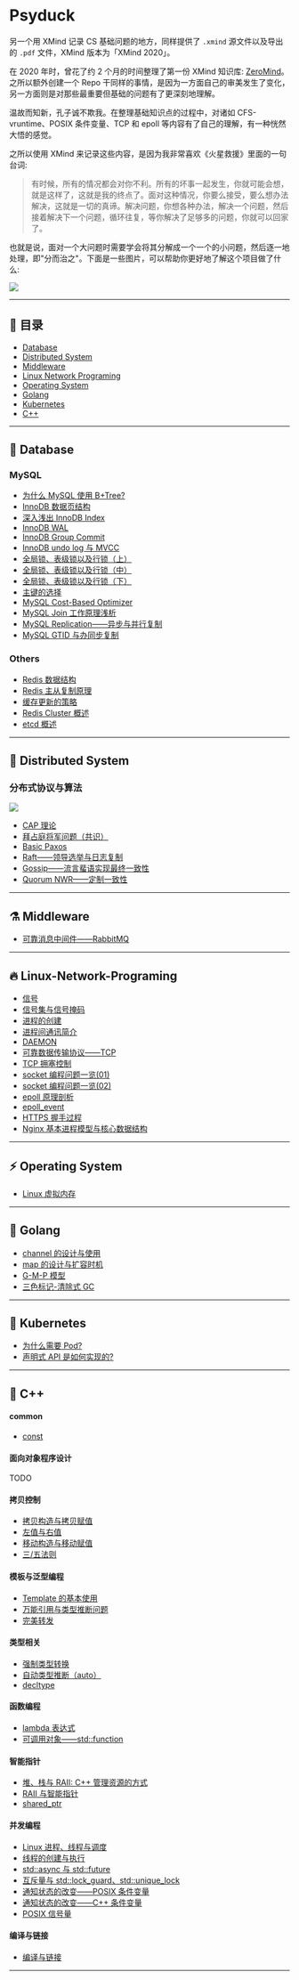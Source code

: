 
# Psyduck

另一个用 XMind 记录 CS 基础问题的地方，同样提供了 `.xmind` 源文件以及导出的 `.pdf` 文件，XMind 版本为「XMind 2020」。

在 2020 年时，曾花了约 2 个月的时间整理了第一份 XMind 知识库: [ZeroMind](https://github.com/SmartKeyerror/ZeroMind)。
之所以额外创建一个 Repo 干同样的事情，是因为一方面自己的审美发生了变化，另一方面则是对那些最重要但基础的问题有了更深刻地理解。

温故而知新，孔子诚不欺我。在整理基础知识点的过程中，对诸如 CFS-vruntime、POSIX 条件变量、TCP 和 epoll 等内容有了自己的理解，有一种恍然大悟的感觉。

之所以使用 XMind 来记录这些内容，是因为我非常喜欢《火星救援》里面的一句台词:

> 有时候，所有的情况都会对你不利。所有的坏事一起发生，你就可能会想，就是这样了，这就是我的终点了。面对这种情况，你要么接受，要么想办法解决，这就是一切的真谛。解决问题，你想各种办法，解决一个问题，然后接着解决下一个问题，循环往复，等你解决了足够多的问题，你就可以回家了。

也就是说，面对一个大问题时需要学会将其分解成一个一个的小问题，然后逐一地处理，即"分而治之"。下面是一些图片，可以帮助你更好地了解这个项目做了什么:

![](Psyduck.png)

------


## :high_brightness: 目录

- [Database](#bento-Database)
- [Distributed System](#rocket-Distributed-System)
- [Middleware](#alembic-middleware)
- [Linux Network Programing](#fire-Linux-Network-Programing)
- [Operating System](#zap-Operating-System)
- [Golang](#paw_prints-Golang)
- [Kubernetes](#art-Kubernetes)
- [C++](#telescope-C++)

------

## :bento: Database

### MySQL 
- [为什么 MySQL 使用 B+Tree?](https://smartkeyerror.oss-cn-shenzhen.aliyuncs.com/Phyduck/database/%E4%B8%BA%E4%BB%80%E4%B9%88MySQL%E4%BD%BF%E7%94%A8B%2BTree.pdf)
- [InnoDB 数据页结构](https://smartkeyerror.oss-cn-shenzhen.aliyuncs.com/Phyduck/database/InnoDB-Page.pdf)
- [深入浅出 InnoDB Index](https://smartkeyerror.oss-cn-shenzhen.aliyuncs.com/Phyduck/database/%E6%B7%B1%E5%85%A5%E6%B5%85%E5%87%BA%20InnoDB%20Index.pdf)
- [InnoDB WAL](https://smartkeyerror.oss-cn-shenzhen.aliyuncs.com/Phyduck/database/InnoDB-WAL.pdf)
- [InnoDB Group Commit](https://smartkeyerror.oss-cn-shenzhen.aliyuncs.com/Phyduck/database/InnoDB%20Group%20Commit.pdf)
- [InnoDB undo log 与 MVCC](https://smartkeyerror.oss-cn-shenzhen.aliyuncs.com/Phyduck/database/InnoDB-undo-log%E4%B8%8EMVCC.pdf)
- [全局锁、表级锁以及行锁（上）](https://smartkeyerror.oss-cn-shenzhen.aliyuncs.com/Phyduck/database/%E5%85%A8%E5%B1%80%E9%94%81%E3%80%81%E8%A1%A8%E7%BA%A7%E9%94%81%E4%BB%A5%E5%8F%8A%E8%A1%8C%E9%94%81%EF%BC%88%E4%B8%8A%EF%BC%89.pdf)
- [全局锁、表级锁以及行锁（中）](https://smartkeyerror.oss-cn-shenzhen.aliyuncs.com/Phyduck/database/%E5%85%A8%E5%B1%80%E9%94%81%E3%80%81%E8%A1%A8%E7%BA%A7%E9%94%81%E4%BB%A5%E5%8F%8A%E8%A1%8C%E9%94%81%EF%BC%88%E4%B8%AD%EF%BC%89.pdf)
- [全局锁、表级锁以及行锁（下）](https://smartkeyerror.oss-cn-shenzhen.aliyuncs.com/Phyduck/database/%E5%85%A8%E5%B1%80%E9%94%81%E3%80%81%E8%A1%A8%E7%BA%A7%E9%94%81%E4%BB%A5%E5%8F%8A%E8%A1%8C%E9%94%81%EF%BC%88%E4%B8%8B%EF%BC%89.pdf)
- [主键的选择](https://smartkeyerror.oss-cn-shenzhen.aliyuncs.com/Phyduck/database/%E4%B8%BB%E9%94%AE%E7%9A%84%E9%80%89%E6%8B%A9.pdf)
- [MySQL Cost-Based Optimizer](https://smartkeyerror.oss-cn-shenzhen.aliyuncs.com/Phyduck/database/MySQL%20Cost%20Based%20Optimizer.pdf)
- [MySQL Join 工作原理浅析](https://smartkeyerror.oss-cn-shenzhen.aliyuncs.com/Phyduck/database/MySQL%20JOIN%20%E5%B7%A5%E4%BD%9C%E5%8E%9F%E7%90%86%E6%B5%85%E6%9E%90.pdf)
- [MySQL Replication——异步与并行复制](https://smartkeyerror.oss-cn-shenzhen.aliyuncs.com/Phyduck/database/MySQL%20%E5%BC%82%E6%AD%A5%E5%A4%8D%E5%88%B6.pdf)
- [MySQL GTID 与办同步复制](https://smartkeyerror.oss-cn-shenzhen.aliyuncs.com/Phyduck/database/MySQL%20GTID%20%E4%B8%8E%E5%8D%8A%E5%90%8C%E6%AD%A5%E5%A4%8D%E5%88%B6.pdf)

### Others

- [Redis 数据结构](https://smartkeyerror.oss-cn-shenzhen.aliyuncs.com/Phyduck/redis/Redis%20%E6%95%B0%E6%8D%AE%E7%BB%93%E6%9E%84.pdf)
- [Redis 主从复制原理](https://smartkeyerror.oss-cn-shenzhen.aliyuncs.com/Phyduck/redis/Redis%20%E4%B8%BB%E4%BB%8E%E5%A4%8D%E5%88%B6.pdf)
- [缓存更新的策略](https://smartkeyerror.oss-cn-shenzhen.aliyuncs.com/Phyduck/redis/%E7%BC%93%E5%AD%98%E6%9B%B4%E6%96%B0%E7%9A%84%E7%AD%96%E7%95%A5.pdf)
- [Redis Cluster 概述](https://smartkeyerror.oss-cn-shenzhen.aliyuncs.com/Phyduck/redis/Redis%20Cluster%20%E6%A6%82%E8%BF%B0.pdf)
- [etcd 概述](https://smartkeyerror.oss-cn-shenzhen.aliyuncs.com/Phyduck/database/etcd%E6%A6%82%E8%BF%B0.pdf)

------

## :rocket: Distributed System

### 分布式协议与算法

![](distributed-system/roadmap.png)

- [CAP 理论](https://smartkeyerror.oss-cn-shenzhen.aliyuncs.com/Phyduck/distributed-system/CAP.pdf)
- [拜占庭将军问题（共识）](https://smartkeyerror.oss-cn-shenzhen.aliyuncs.com/Phyduck/distributed-system/%E6%8B%9C%E5%8D%A0%E5%BA%AD%E5%B0%86%E5%86%9B%E9%97%AE%E9%A2%98.pdf)
- [Basic Paxos](https://smartkeyerror.oss-cn-shenzhen.aliyuncs.com/Phyduck/distributed-system/Basic%20Paxos.pdf)
- [Raft——领导选举与日志复制](https://smartkeyerror.oss-cn-shenzhen.aliyuncs.com/Phyduck/distributed-system/Raft.pdf)
- [Gossip——流言蜚语实现最终一致性](https://smartkeyerror.oss-cn-shenzhen.aliyuncs.com/Phyduck/distributed-system/Gossip.pdf)
- [Quorum NWR——定制一致性](https://smartkeyerror.oss-cn-shenzhen.aliyuncs.com/Phyduck/distributed-system/Quorum%20NWR.pdf)

---

## :alembic: Middleware

- [可靠消息中间件——RabbitMQ](https://smartkeyerror.oss-cn-shenzhen.aliyuncs.com/Phyduck/middleware/RabbitMQ.pdf)

------

## :fire: Linux-Network-Programing

- [信号](https://smartkeyerror.oss-cn-shenzhen.aliyuncs.com/Phyduck/linux-network/%E4%BF%A1%E5%8F%B7.pdf)
- [信号集与信号掩码](https://smartkeyerror.oss-cn-shenzhen.aliyuncs.com/Phyduck/linux-network/%E4%BF%A1%E5%8F%B7%E9%9B%86%E4%B8%8E%E4%BF%A1%E5%8F%B7%E6%8E%A9%E7%A0%81.pdf)
- [进程的创建](https://smartkeyerror.oss-cn-shenzhen.aliyuncs.com/Phyduck/linux-network/%E8%BF%9B%E7%A8%8B%E7%9A%84%E5%88%9B%E5%BB%BA.pdf)
- [进程间通讯简介](https://smartkeyerror.oss-cn-shenzhen.aliyuncs.com/Phyduck/linux-network/%E8%BF%9B%E7%A8%8B%E9%97%B4%E9%80%9A%E8%AE%AF%E7%AE%80%E4%BB%8B.pdf)
- [DAEMON](https://smartkeyerror.oss-cn-shenzhen.aliyuncs.com/Phyduck/linux-network/DAEMON.pdf)
- [可靠数据传输协议——TCP](https://smartkeyerror.oss-cn-shenzhen.aliyuncs.com/Phyduck/linux-network/%E5%8F%AF%E9%9D%A0%E4%BC%A0%E8%BE%93%E5%8D%8F%E8%AE%AE%E2%80%94TCP.pdf)
- [TCP 拥塞控制](https://smartkeyerror.oss-cn-shenzhen.aliyuncs.com/Phyduck/linux-network/TCP%E6%8B%A5%E5%A1%9E%E6%8E%A7%E5%88%B6.pdf)
- [socket 编程问题一览(01)](https://smartkeyerror.oss-cn-shenzhen.aliyuncs.com/Phyduck/linux-network/socket%20%E7%BC%96%E7%A8%8B%E9%97%AE%E9%A2%98%E4%B8%80%E8%A7%88%2801%29.pdf)
- [socket 编程问题一览(02)](https://smartkeyerror.oss-cn-shenzhen.aliyuncs.com/Phyduck/linux-network/socket%20%E7%BC%96%E7%A8%8B%E9%97%AE%E9%A2%98%E4%B8%80%E8%A7%88%2802%29.pdf)
- [epoll 原理剖析](https://smartkeyerror.oss-cn-shenzhen.aliyuncs.com/Phyduck/linux-network/epoll%20%E5%8E%9F%E7%90%86%E5%89%96%E6%9E%90.pdf)
- [epoll_event](https://smartkeyerror.oss-cn-shenzhen.aliyuncs.com/Phyduck/linux-network/epoll_event.pdf)
- [HTTPS 握手过程](https://smartkeyerror.oss-cn-shenzhen.aliyuncs.com/Phyduck/linux-network/HTTPS.pdf)
- [Nginx 基本进程模型与核心数据结构](https://smartkeyerror.oss-cn-shenzhen.aliyuncs.com/Phyduck/linux-network/nginx.pdf)

------

## :zap: Operating System

- [Linux 虚拟内存](https://smartkeyerror.oss-cn-shenzhen.aliyuncs.com/Phyduck/operating-system/Linux-Virtual-Memory.pdf)

------

## :paw_prints: Golang

- [channel 的设计与使用](https://smartkeyerror.oss-cn-shenzhen.aliyuncs.com/Phyduck/golang/channel.pdf)
- [map 的设计与扩容时机](https://smartkeyerror.oss-cn-shenzhen.aliyuncs.com/Phyduck/golang/map.pdf)
- [G-M-P 模型](https://smartkeyerror.oss-cn-shenzhen.aliyuncs.com/Phyduck/golang/G-M-P%E6%A8%A1%E5%9E%8B.pdf)
- [三色标记-清除式 GC](https://smartkeyerror.oss-cn-shenzhen.aliyuncs.com/Phyduck/golang/GC.pdf)

------

## :art: Kubernetes

- [为什么需要 Pod?](https://smartkeyerror.oss-cn-shenzhen.aliyuncs.com/Phyduck/kubernetes/%E4%B8%BA%E4%BB%80%E4%B9%88%E9%9C%80%E8%A6%81%20Pod.pdf)
- [声明式 API 是如何实现的?](https://smartkeyerror.oss-cn-shenzhen.aliyuncs.com/Phyduck/kubernetes/%E5%A3%B0%E6%98%8E%E5%BC%8F%20API%20%E6%98%AF%E5%A6%82%E4%BD%95%E5%AE%9E%E7%8E%B0%E7%9A%84.pdf)

------

## :telescope: C++

#### common

- [const](https://smartkeyerror.oss-cn-shenzhen.aliyuncs.com/Phyduck/c%2B%2B/common/1.%20const.pdf)

#### 面向对象程序设计

TODO

#### 拷贝控制

- [拷贝构造与拷贝赋值](https://smartkeyerror.oss-cn-shenzhen.aliyuncs.com/Phyduck/c%2B%2B/copy-control/1.%20%E6%8B%B7%E8%B4%9D%E6%9E%84%E9%80%A0%E4%B8%8E%E6%8B%B7%E8%B4%9D%E8%B5%8B%E5%80%BC.pdf)
- [左值与右值](https://smartkeyerror.oss-cn-shenzhen.aliyuncs.com/Phyduck/c%2B%2B/copy-control/2.%20%E5%B7%A6%E5%80%BC%E4%B8%8E%E5%8F%B3%E5%80%BC.pdf)
- [移动构造与移动赋值](https://smartkeyerror.oss-cn-shenzhen.aliyuncs.com/Phyduck/c%2B%2B/copy-control/3.%20%E7%A7%BB%E5%8A%A8%E6%9E%84%E9%80%A0%E4%B8%8E%E7%A7%BB%E5%8A%A8%E8%B5%8B%E5%80%BC.pdf)
- [三/五法则](https://smartkeyerror.oss-cn-shenzhen.aliyuncs.com/Phyduck/c%2B%2B/copy-control/4.%20%E4%B8%89%E4%BA%94%E6%B3%95%E5%88%99.pdf)

#### 模板与泛型编程

- [Template 的基本使用](https://smartkeyerror.oss-cn-shenzhen.aliyuncs.com/Phyduck/c%2B%2B/template/1.%20Template.pdf)
- [万能引用与类型推断问题](https://smartkeyerror.oss-cn-shenzhen.aliyuncs.com/Phyduck/c%2B%2B/template/2.%20%E4%B8%87%E8%83%BD%E5%BC%95%E7%94%A8%E4%B8%8E%E7%B1%BB%E5%9E%8B%E6%8E%A8%E6%96%AD%E9%97%AE%E9%A2%98.pdf)
- [完美转发](https://smartkeyerror.oss-cn-shenzhen.aliyuncs.com/Phyduck/c%2B%2B/template/3.%20%E5%AE%8C%E7%BE%8E%E8%BD%AC%E5%8F%91.pdf)

#### 类型相关

- [强制类型转换](https://smartkeyerror.oss-cn-shenzhen.aliyuncs.com/Phyduck/c%2B%2B/type/1.%20%E5%BC%BA%E5%88%B6%E7%B1%BB%E5%9E%8B%E8%BD%AC%E6%8D%A2.pdf)
- [自动类型推断（auto）](https://smartkeyerror.oss-cn-shenzhen.aliyuncs.com/Phyduck/c%2B%2B/type/2.%20%E8%87%AA%E5%8A%A8%E7%B1%BB%E5%9E%8B%E6%8E%A8%E6%96%AD%EF%BC%88auto%EF%BC%89.pdf)
- [decltype](https://smartkeyerror.oss-cn-shenzhen.aliyuncs.com/Phyduck/c%2B%2B/type/3.%20decltype.pdf)

#### 函数编程

- [lambda 表达式](https://smartkeyerror.oss-cn-shenzhen.aliyuncs.com/Phyduck/c%2B%2B/functional/1.%20lambda%20%E8%A1%A8%E8%BE%BE%E5%BC%8F.pdf)
- [可调用对象——std::function](https://smartkeyerror.oss-cn-shenzhen.aliyuncs.com/Phyduck/c%2B%2B/functional/2.%20%E5%8F%AF%E8%B0%83%E7%94%A8%E5%AF%B9%E8%B1%A1%20function.pdf)

#### 智能指针

- [堆、栈与 RAII: C++ 管理资源的方式](https://smartkeyerror.oss-cn-shenzhen.aliyuncs.com/Phyduck/c%2B%2B/smart-ptr/1.%20%E5%A0%86%E3%80%81%E6%A0%88%E4%B8%8E%20RAII%20%3A%20C%2B%2B%20%E7%AE%A1%E7%90%86%E8%B5%84%E6%BA%90%E7%9A%84%E6%96%B9%E5%BC%8F.pdf)
- [RAII 与智能指针](https://smartkeyerror.oss-cn-shenzhen.aliyuncs.com/Phyduck/c%2B%2B/smart-ptr/2.%20RAII%E4%B8%8E%E6%99%BA%E8%83%BD%E6%8C%87%E9%92%88.pdf)
- [shared_ptr](https://smartkeyerror.oss-cn-shenzhen.aliyuncs.com/Phyduck/c%2B%2B/smart-ptr/3.%20shared_ptr.pdf)

#### 并发编程

- [Linux 进程、线程与调度](https://smartkeyerror.oss-cn-shenzhen.aliyuncs.com/Phyduck/c%2B%2B/concurrent/1.%20Linux%20%E8%BF%9B%E7%A8%8B%E3%80%81%E7%BA%BF%E7%A8%8B%E4%B8%8E%E8%B0%83%E5%BA%A6.pdf)
- [线程的创建与执行](https://smartkeyerror.oss-cn-shenzhen.aliyuncs.com/Phyduck/c%2B%2B/concurrent/2.%20%E7%BA%BF%E7%A8%8B%E7%9A%84%E5%88%9B%E5%BB%BA%E4%B8%8E%E6%89%A7%E8%A1%8C.pdf)
- [std::async 与 std::future](https://smartkeyerror.oss-cn-shenzhen.aliyuncs.com/Phyduck/c%2B%2B/concurrent/3.%20async%E4%B8%8Efuture.pdf)
- [互斥量与 std::lock_guard、std::unique_lock](https://smartkeyerror.oss-cn-shenzhen.aliyuncs.com/Phyduck/c%2B%2B/concurrent/4.%20%E4%BA%92%E6%96%A5%E9%87%8F%E3%80%81lock_guard%E4%B8%8Eunique_lock.pdf)
- [通知状态的改变——POSIX 条件变量](https://smartkeyerror.oss-cn-shenzhen.aliyuncs.com/Phyduck/c%2B%2B/concurrent/5.%20%E9%80%9A%E7%9F%A5%E7%8A%B6%E6%80%81%E7%9A%84%E6%94%B9%E5%8F%98%E2%80%94POSIX%E6%9D%A1%E4%BB%B6%E5%8F%98%E9%87%8F.pdf)
- [通知状态的改变——C++ 条件变量](https://smartkeyerror.oss-cn-shenzhen.aliyuncs.com/Phyduck/c%2B%2B/concurrent/6.%20%E9%80%9A%E7%9F%A5%E7%8A%B6%E6%80%81%E7%9A%84%E6%94%B9%E5%8F%98%E2%80%94C%2B%2B%E6%9D%A1%E4%BB%B6%E5%8F%98%E9%87%8F.pdf)
- [POSIX 信号量](https://smartkeyerror.oss-cn-shenzhen.aliyuncs.com/Phyduck/c%2B%2B/concurrent/7.%20POSIX%20%E4%BF%A1%E5%8F%B7%E9%87%8F.pdf)

#### 编译与链接

- [编译与链接](https://smartkeyerror.oss-cn-shenzhen.aliyuncs.com/Phyduck/c%2B%2B/compile/1.%20%E7%BC%96%E8%AF%91%E4%B8%8E%E9%93%BE%E6%8E%A5.pdf)

------

